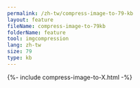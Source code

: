 ```yaml
---
permalink: /zh-tw/compress-image-to-79-kb
layout: feature
fileName: compress-image-to-79kb
folderName: feature
tool: imgcompression
lang: zh-tw
size: 79
type: kb
---
```


{%- include compress-image-to-X.html -%}
